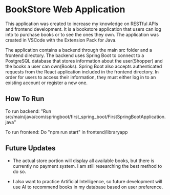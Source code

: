 # BookStore Web Application

This application was created to increase my knowledge on RESTful APIs and frontend development.
It is a bookstore application that users can log into to purchase books or to see the ones they own.
The application was created in VSCode with the Extension Pack for Java.

The application contains a backend through the main src folder and a frontend directory. 
The backend uses Spring Boot to connect to a PostgreSQL database that stores information about the user(Shopper) and the books a user can own(Books).
Spring Boot also accepts authenticated requests from the React application included in the frontend directory. 
In order for users to access their information, they must either log in to an existing account or register a new one.

## How To Run
To run backend: "Run src/main/java/com/springboot/first_spring_boot/FirstSpringBootApplication.java"

To run frontend: Do "npm run start" in frontend/libraryapp

## Future Updates

- The actual store portion will display all available books, but there is currently no payment system. I am still researching the best method to do so.

- I also want to practice Artificial Intelligence, so future development will use AI to recommend books in my database based on user preference.
